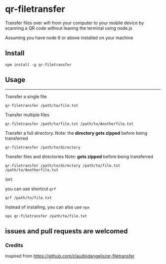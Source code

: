 # qr-filetransfer
Transfer files over wifi from your computer to your mobile device by scanning a QR code without leaving the terminal using node.js

Assuming you have node 6 or above installed on your machine

## Install

```
npm install -g qr-filetransfer
```

## Usage
---


Transfer a single file

```
qr-filetransfer /path/to/file.txt
```

Transfer multiple files

```
qr-filetransfer /path/to/file.txt /path/to/Anotherfile.txt
```


Transfer a full directory. Note: the **directory gets zipped** before being transferred

```
qr-filetransfer /path/to/directory
```

Transfer files and directories Note: **gets zipped** before being transferred

```
qr-filetransfer /path/to/directory /path/to/file.txt /path/to/Anotherfile.txt
```

(or)
 
you can use shortcut `qrf`

```
qrf /path/to/file.txt
```

Instead of installing, you can also use `npx`

```
npx qr-filetransfer /path/to/file.txt
```

## issues and pull requests are welcomed

### Credits
Inspired from https://github.com/claudiodangelis/qr-filetransfer
